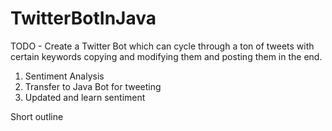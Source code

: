 # TwitterBotInJava
TODO - Create a Twitter Bot which can cycle through a ton of tweets with certain keywords copying and modifying them and posting them in the end. 

1. Sentiment Analysis
2. Transfer to Java Bot for tweeting
3. Updated and learn sentiment


Short outline
